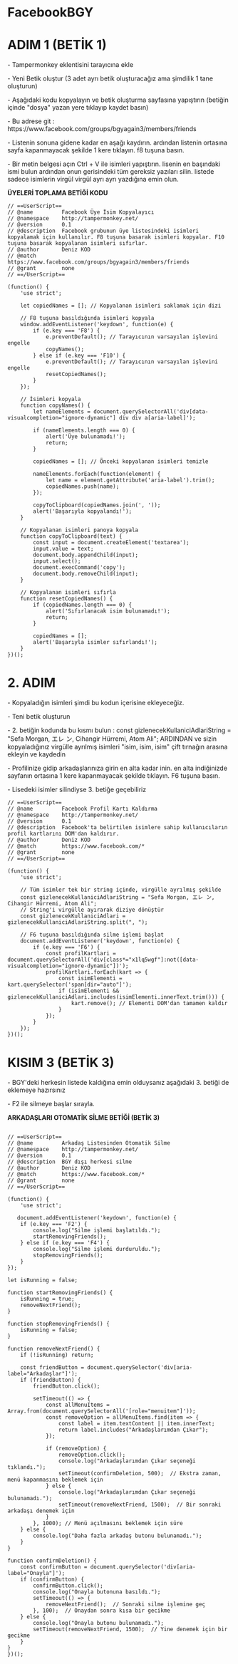 # FacebookBGY

# ADIM 1 (BETİK 1)

<p>- Tampermonkey eklentisini tarayıcına ekle</p>
<p>- Yeni Betik oluştur (3 adet ayrı betik oluşturacağız ama şimdilik 1 tane oluşturun)</p>
<p>- Aşağıdaki kodu kopyalayın ve betik oluşturma sayfasına yapıştırın (betiğin içinde "dosya" yazan yere tıklayıp kaydet basın)</p>
<p>- Bu adrese git : https://www.facebook.com/groups/bgyagain3/members/friends</p>
<p>- Listenin sonuna gidene kadar en aşağı kaydırın. ardından listenin ortasına sayfa kapanmayacak şekilde 1 kere tıklayın. f8 tuşuna basın.</p>
<p>- Bir metin belgesi açın Ctrl + V ile isimleri yapıştırın. lisenin en başındaki ismi bulun ardından onun gerisindeki tüm gereksiz yazıları silin. listede sadece isimlerin virgül virgül ayrı ayrı yazdığına emin olun.</p>

**ÜYELERİ TOPLAMA BETİĞİ KODU**
```
// ==UserScript==
// @name         Facebook Üye İsim Kopyalayıcı
// @namespace    http://tampermonkey.net/
// @version      0.1
// @description  Facebook grubunun üye listesindeki isimleri kopyalamak için kullanılır. F8 tuşuna basarak isimleri kopyalar. F10 tuşuna basarak kopyalanan isimleri sıfırlar.
// @author       Deniz KOD
// @match        https://www.facebook.com/groups/bgyagain3/members/friends
// @grant        none
// ==/UserScript==

(function() {
    'use strict';

    let copiedNames = []; // Kopyalanan isimleri saklamak için dizi

    // F8 tuşuna basıldığında isimleri kopyala
    window.addEventListener('keydown', function(e) {
        if (e.key === 'F8') {
            e.preventDefault(); // Tarayıcının varsayılan işlevini engelle
            copyNames();
        } else if (e.key === 'F10') {
            e.preventDefault(); // Tarayıcının varsayılan işlevini engelle
            resetCopiedNames();
        }
    });

    // İsimleri kopyala
    function copyNames() {
        let nameElements = document.querySelectorAll('div[data-visualcompletion="ignore-dynamic"] div div a[aria-label]');

        if (nameElements.length === 0) {
            alert('Üye bulunamadı!');
            return;
        }

        copiedNames = []; // Önceki kopyalanan isimleri temizle

        nameElements.forEach(function(element) {
            let name = element.getAttribute('aria-label').trim();
            copiedNames.push(name);
        });

        copyToClipboard(copiedNames.join(', '));
        alert('Başarıyla kopyalandı!');
    }

    // Kopyalanan isimleri panoya kopyala
    function copyToClipboard(text) {
        const input = document.createElement('textarea');
        input.value = text;
        document.body.appendChild(input);
        input.select();
        document.execCommand('copy');
        document.body.removeChild(input);
    }

    // Kopyalanan isimleri sıfırla
    function resetCopiedNames() {
        if (copiedNames.length === 0) {
            alert('Sıfırlanacak isim bulunamadı!');
            return;
        }

        copiedNames = [];
        alert('Başarıyla isimler sıfırlandı!');
    }
})();
```

# 2. ADIM

<p>- Kopyaladığın isimleri şimdi bu kodun içerisine ekleyeceğiz.</p>
<p>- Teni betik oluşturun</p>
<p>- 2. betiğin kodunda bu kısmı bulun : const gizlenecekKullaniciAdlariString = "Sefa Morgan, エレ ン, Cihangir Hürremi, Atom Ali"; ARDINDAN ve sizin kopyaladığınız virgülle ayrılmış isimleri "isim, isim, isim" çift tırnağın arasına ekleyin ve kaydedin</p>
<p>- Profilinize gidip arkadaşlarınıza girin en alta kadar inin. en alta indiğinizde sayfanın ortasına 1 kere kapanmayacak şekilde tıklayın. F6 tuşuna basın.</p>
<p>- Lisedeki isimler silindiyse 3. betiğe geçebiliriz</p>

```
// ==UserScript==
// @name         Facebook Profil Kartı Kaldırma
// @namespace    http://tampermonkey.net/
// @version      0.1
// @description  Facebook'ta belirtilen isimlere sahip kullanıcıların profil kartlarını DOM'dan kaldırır.
// @author       Deniz KOD
// @match        https://www.facebook.com/*
// @grant        none
// ==/UserScript==

(function() {
    'use strict';

    // Tüm isimler tek bir string içinde, virgülle ayrılmış şekilde
    const gizlenecekKullaniciAdlariString = "Sefa Morgan, エレ ン, Cihangir Hürremi, Atom Ali";
    // String'i virgülle ayırarak diziye dönüştür
    const gizlenecekKullaniciAdlari = gizlenecekKullaniciAdlariString.split(", ");

    // F6 tuşuna basıldığında silme işlemi başlat
    document.addEventListener('keydown', function(e) {
        if (e.key === 'F6') {
            const profilKartlari = document.querySelectorAll('div[class*="x1lq5wgf"]:not([data-visualcompletion="ignore-dynamic"])');
            profilKartlari.forEach(kart => {
                const isimElementi = kart.querySelector('span[dir="auto"]');
                if (isimElementi && gizlenecekKullaniciAdlari.includes(isimElementi.innerText.trim())) {
                    kart.remove(); // Elementi DOM'dan tamamen kaldır
                }
            });
        }
    });
})();
```


# KISIM 3 (BETİK 3)

<p>- BGY'deki herkesin listede kaldığına emin olduysanız aşağıdaki 3. betiği de eklemeye hazırsınız</p>
<p>- F2 ile silmeye başlar sırayla.</p>

**ARKADAŞLARI OTOMATİK SİLME BETİĞİ (BETİK 3)**

```

// ==UserScript==
// @name         Arkadaş Listesinden Otomatik Silme
// @namespace    http://tampermonkey.net/
// @version      0.1
// @description  BGY dışı herkesi silme
// @author       Deniz KOD
// @match        https://www.facebook.com/*
// @grant        none
// ==/UserScript==

(function() {
    'use strict';

   document.addEventListener('keydown', function(e) {
    if (e.key === 'F2') {
        console.log("Silme işlemi başlatıldı.");
        startRemovingFriends();
    } else if (e.key === 'F4') {
        console.log("Silme işlemi durduruldu.");
        stopRemovingFriends();
    }
});

let isRunning = false;

function startRemovingFriends() {
    isRunning = true;
    removeNextFriend();
}

function stopRemovingFriends() {
    isRunning = false;
}

function removeNextFriend() {
    if (!isRunning) return;

    const friendButton = document.querySelector('div[aria-label="Arkadaşlar"]');
    if (friendButton) {
        friendButton.click();

        setTimeout(() => {
            const allMenuItems = Array.from(document.querySelectorAll('[role="menuitem"]'));
            const removeOption = allMenuItems.find(item => {
                const label = item.textContent || item.innerText;
                return label.includes("Arkadaşlarımdan Çıkar");
            });

            if (removeOption) {
                removeOption.click();
                console.log("Arkadaşlarımdan Çıkar seçeneği tıklandı.");
                setTimeout(confirmDeletion, 500);  // Ekstra zaman, menü kapanmasını beklemek için
            } else {
                console.log("Arkadaşlarımdan Çıkar seçeneği bulunamadı.");
                setTimeout(removeNextFriend, 1500);  // Bir sonraki arkadaşı denemek için
            }
        }, 1000); // Menü açılmasını beklemek için süre
    } else {
        console.log("Daha fazla arkadaş butonu bulunamadı.");
    }
}

function confirmDeletion() {
    const confirmButton = document.querySelector('div[aria-label="Onayla"]');
    if (confirmButton) {
        confirmButton.click();
        console.log("Onayla butonuna basıldı.");
        setTimeout(() => {
            removeNextFriend();  // Sonraki silme işlemine geç
        }, 100);  // Onaydan sonra kısa bir gecikme
    } else {
        console.log("Onayla butonu bulunamadı.");
        setTimeout(removeNextFriend, 1500);  // Yine denemek için bir gecikme
    }
}
})();
```
